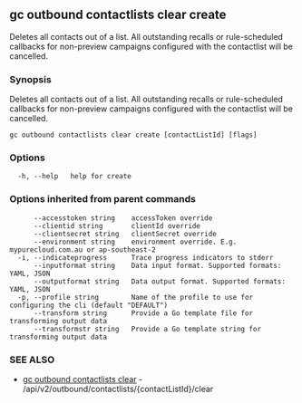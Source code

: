 ## gc outbound contactlists clear create

Deletes all contacts out of a list. All outstanding recalls or rule-scheduled callbacks for non-preview campaigns configured with the contactlist will be cancelled.

### Synopsis

Deletes all contacts out of a list. All outstanding recalls or rule-scheduled callbacks for non-preview campaigns configured with the contactlist will be cancelled.

```
gc outbound contactlists clear create [contactListId] [flags]
```

### Options

```
  -h, --help   help for create
```

### Options inherited from parent commands

```
      --accesstoken string    accessToken override
      --clientid string       clientId override
      --clientsecret string   clientSecret override
      --environment string    environment override. E.g. mypurecloud.com.au or ap-southeast-2
  -i, --indicateprogress      Trace progress indicators to stderr
      --inputformat string    Data input format. Supported formats: YAML, JSON
      --outputformat string   Data output format. Supported formats: YAML, JSON
  -p, --profile string        Name of the profile to use for configuring the cli (default "DEFAULT")
      --transform string      Provide a Go template file for transforming output data
      --transformstr string   Provide a Go template string for transforming output data
```

### SEE ALSO

* [gc outbound contactlists clear](gc_outbound_contactlists_clear.html)	 - /api/v2/outbound/contactlists/{contactListId}/clear


